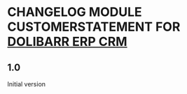 # CHANGELOG MODULE CUSTOMERSTATEMENT FOR [DOLIBARR ERP CRM](https://www.dolibarr.org)

## 1.0

Initial version
